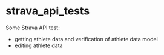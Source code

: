 # strava_api_tests

Some Strava API test:
- getting athlete data and verification of athlete data model
- editing athlete data